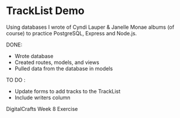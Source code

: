 # TrackList Demo 

Using databases I wrote of Cyndi Lauper & Janelle Monae albums (of course) to practice PostgreSQL, Express and Node.js. 

DONE: 

- Wrote database 
- Created routes, models, and views 
- Pulled data from the database in models 


TO DO :

 - Update forms to add tracks to the TrackList 
 - Include writers column 

DigitalCrafts Week 8 Exercise 
